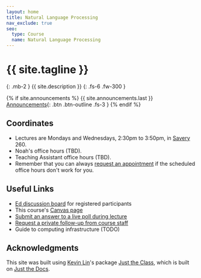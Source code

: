 ```yaml
---
layout: home
title: Natural Language Processing
nav_exclude: true
seo:
  type: Course
  name: Natural Language Processing
---
```


# {{ site.tagline }}
{: .mb-2 }
{{ site.description }}
{: .fs-6 .fw-300 }

{% if site.announcements %}
{{ site.announcements.last }}
[Announcements](announcements.md){: .btn .btn-outline .fs-3 }
{% endif %}

## Coordinates
- Lectures are Mondays and Wednesdays, 2:30pm to 3:50pm, in [Savery]([https://www.washington.edu/classroom/CSE2+G01](https://www.washington.edu/maps/#!/SAV)) 260.
- Noah's office hours (TBD).
- Teaching Assistant office hours (TBD).
- Remember that you can always [request an appointment](https://nasmith.github.io/NLP-winter25/followup/) if the scheduled office hours don't work for you.

## Useful Links

- [Ed discussion board](https://edstem.org/us/courses/70783/discussion)
  for registered participants 
- This course's [Canvas page](https://canvas.uw.edu/courses/1782195)
- [Submit an answer to a live poll during lecture](https://forms.gle/3LhzSSd1hp61TKQN8)
- [Request a private follow-up from course staff](https://nasmith.github.io/NLP-winter25/followup/) 
- Guide to computing infrastructure (TODO)



## Acknowledgments

This site was built using [Kevin Lin](https://kevinl.info/about/)'s package [Just the Class](https://github.com/kevinlin1/just-the-class), which is built on [Just the Docs](https://pmarsceill.github.io/just-the-docs/).

